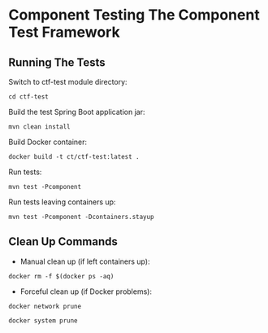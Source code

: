 # Component Testing The Component Test Framework

## Running The Tests

Switch to ctf-test module directory:
```
cd ctf-test
```

Build the test Spring Boot application jar:
```
mvn clean install
```

Build Docker container:
```
docker build -t ct/ctf-test:latest .
```

Run tests:
```
mvn test -Pcomponent
```

Run tests leaving containers up:
```
mvn test -Pcomponent -Dcontainers.stayup
```

## Clean Up Commands

- Manual clean up (if left containers up):
```
docker rm -f $(docker ps -aq)
```

- Forceful clean up (if Docker problems):
```
docker network prune
```
```
docker system prune
```

